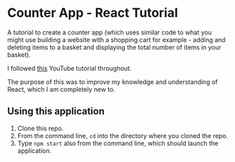 # Counter App - React Tutorial

A tutorial to create a counter app (which uses similar code to what you might use building a website with a shopping cart for example - adding and deleting items to a basket and displaying the total number of items in your basket).

I followed <a href="https://www.youtube.com/watch?v=Ke90Tje7VS0">this</a> YouTube tutorial throughout.

The purpose of this was to improve my knowledge and understanding of React, which I am completely new to.

## Using this application

1. Clone this repo.
2. From the command line, `cd` into the directory where you cloned the repo.
3. Type `npm start` also from the command line, which should launch the application.
